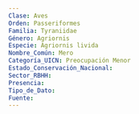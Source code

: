 ```yaml
---
Clase: Aves
Orden: Passeriformes
Familia: Tyraniidae
Género: Agriornis
Especie: Agriornis livida
Nombre_Común: Mero
Categoría_UICN: Preocupación Menor
Estado_Conservación_Nacional: 
Sector_RBHH: 
Presencia: 
Tipo_de_Dato: 
Fuente: 
---
```

